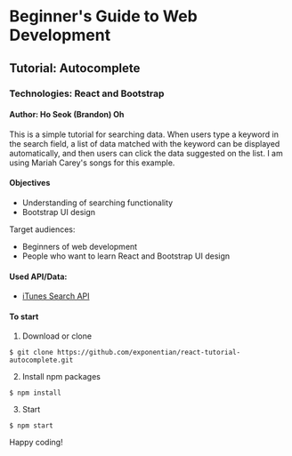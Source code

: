 # Beginner's Guide to Web Development
## Tutorial: Autocomplete
### Technologies: React and Bootstrap
#### Author: Ho Seok (Brandon) Oh


This is a simple tutorial for searching data. When users type a keyword in the search field, a list of data matched with the keyword can be displayed automatically, and then users can click the data suggested on the list. I am using Mariah Carey's songs for this example.



#### Objectives
- Understanding of searching functionality
- Bootstrap UI design


Target audiences:
- Beginners of web development
- People who want to learn React and Bootstrap UI design


#### Used API/Data:
- [iTunes Search API](https://affiliate.itunes.apple.com/resources/documentation/itunes-store-web-service-search-api/)


#### To start

1. Download or clone

```
$ git clone https://github.com/exponentian/react-tutorial-autocomplete.git
```

2. Install npm packages

```
$ npm install
```

3. Start

```
$ npm start
```


Happy coding!
